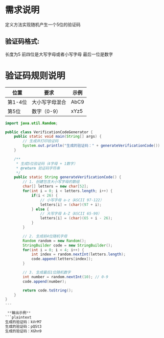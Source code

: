 # 需求说明
定义方法实现随机产生一个5位的验证码

## 验证码格式:
长度为5
前四位是大写字母或者小写字母
最后一位是数字      


# 验证码规则说明
| 位置    | 要求           | 示例 |
| ------- | -------------- | ---- |
| 第1-4位 | 大小写字母混合 | AbC9 |
| 第5位   | 数字（0-9）    | xYz5 |

```java
import java.util.Random;

public class VerificationCodeGenerator {
    public static void main(String[] args) {
        // 生成并打印验证码
        System.out.println("生成的验证码：" + generateVerificationCode());
    }

    /**
     * 生成5位验证码（4字母 + 1数字）
     * @return 验证码字符串
     */
    public static String generateVerificationCode() {
        // 1. 创建包含大小写字母的数组
        char[] letters = new char[52];
        for(int i = 0; i < letters.length; i++) {
            if(i < 26) {
                // 小写字母 a-z（ASCII 97-122）
                letters[i] = (char)(97 + i);
            } else {
                // 大写字母 A-Z（ASCII 65-90）
                letters[i] = (char)(65 + i - 26);
            }
        }

        // 2. 生成前4位随机字母
        Random random = new Random();
        StringBuilder code = new StringBuilder();
        for(int i = 0; i < 4; i++) {
            int index = random.nextInt(letters.length);
            code.append(letters[index]);
        }

        // 3. 生成最后1位随机数字
        int number = random.nextInt(10); // 0-9
        code.append(number);

        return code.toString();
    }
}
---

 **输出示例**
```plaintext
生成的验证码：kVrM7
生成的验证码：pQSt3
生成的验证码：XGhn9